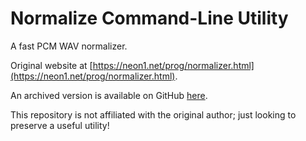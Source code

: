 # Normalize Command-Line Utility
A fast PCM WAV normalizer.

Original website at [https://neon1.net/prog/normalizer.html](https://neon1.net/prog/normalizer.html).

An archived version is available on GitHub [here](https://htmlpreview.github.io/?https://raw.githubusercontent.com/mesheets/NormalizeCLI/main/ReadMe.html).

This repository is not affiliated with the original author; just looking to preserve a useful utility!
